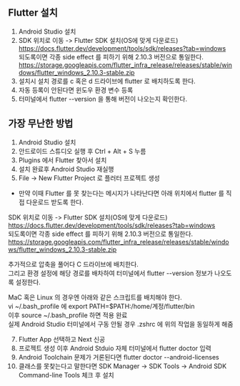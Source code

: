 ## Flutter 설치

1. Android Studio 설치  
2. SDK 위치로 이동 -> Flutter SDK 설치(OS에 맞게 다운로드)  
   https://docs.flutter.dev/development/tools/sdk/releases?tab=windows  
   되도록이면 각종 side effect 를 피하기 위해 2.10.3 버전으로 통일한다.  
   https://storage.googleapis.com/flutter_infra_release/releases/stable/windows/flutter_windows_2.10.3-stable.zip  
4. 설치시 설치 경로를 c 혹은 d 드라이브에 flutter 로 배치하도록 한다.  
5. 자동 등록이 안된다면 윈도우 환경 변수 등록  
6. 터미널에서 flutter --version 을 통해 버전이 나오는지 확인한다.  

## 가장 무난한 방법

1. Android Studio 설치  
2. 안드로이드 스튜디오 실행 후 Ctrl + Alt + S 누름  
3. Plugins 에서 Flutter 찾아서 설치  
4. 설치 완료후 Android Studio 재실행  
5. File -> New Flutter Project 로 플러터 프로젝트 생성  

* 만약 이때 Flutter 를 못 찾는다는 메시지가 나타난다면 아래 위치에서 flutter 를 직접 다운로드 받도록 한다.  

SDK 위치로 이동 -> Flutter SDK 설치(OS에 맞게 다운로드)  
https://docs.flutter.dev/development/tools/sdk/releases?tab=windows  
되도록이면 각종 side effect 를 피하기 위해 2.10.3 버전으로 통일한다.  
https://storage.googleapis.com/flutter_infra_release/releases/stable/windows/flutter_windows_2.10.3-stable.zip  

추가적으로 압축을 풀어다 C 드라이브에 배치한다.  
그리고 환경 설정에 해당 경로를 배차하여 터미널에서 flutter --version 정보가 나오도록 설정한다.  

MaC 혹은 Linux 의 경우엔 아래와 같은 스크립트를 배치해야 한다.  
vi ~/.bash_profile 에 export PATH=$PATH:/home/계정/flutter/bin  
이후 source ~/.bash_profile 하면 적용 완료  
실제 Android Studio 터미널에서 구동 안될 경우 .zshrc 에 위의 작업을 동일하게 해줌  

7. Flutter App 선택하고 Next 신공  
8. 프로젝트 생성 이후 Android Stduio 자체 터미널에서 flutter doctor 입력  
9. Android Toolchain 문제가 거론된다면 flutter doctor --android-licenses  
10. 클래스를 못찾는다고 말한다면 SDK Manager -> SDK Tools -> Android SDK Command-line Tools 체크 후 설치  
